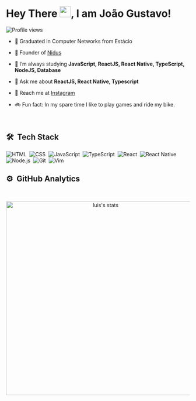 
<h1 align="left">Hey There <img src="https://raw.githubusercontent.com/kaueMarques/kaueMarques/master/hi.gif" width="30px">, I am João Gustavo!</h1>
<p align="left"> <img src="https://komarev.com/ghpvc/?username=luisfilipepedroso&color=blueviolet" alt="Profile views" /> 
</p>

- 🏫 Graduated in Computer Networks from Estácio

- 🔭  Founder of [Nidus](https://nidussolutions.com/)

- 🌱  I’m always studying **JavaScript, ReactJS, React Native, TypeScript, NodeJS, Database**

- 💬  Ask me about **ReactJS, React Native, Typescript**

- 🚀  Reach me at [Instagram](https://www.instagram.com/jgbiispo/)

- 🚲 Fun fact: In my spare time I like to play games and ride my bike.

<br>

## 🛠 &nbsp;Tech Stack

![HTML](https://img.shields.io/badge/-HTML-05122A?style=flat&logo=HTML5)&nbsp;
![CSS](https://img.shields.io/badge/-CSS-05122A?style=flat&logo=CSS3&logoColor=1572B6)&nbsp;
![JavaScript](https://img.shields.io/badge/-JavaScript-05122A?style=flat&logo=javascript)&nbsp;
![TypeScript](https://img.shields.io/badge/-TypeScript-05122A?style=flat&logo=typescript)&nbsp;
![React](https://img.shields.io/badge/-React-05122A?style=flat&logo=react)&nbsp;
![React Native](https://img.shields.io/badge/-React%20Native-05122A?style=flat&logo=react)&nbsp;
![Node.js](https://img.shields.io/badge/-Node.js-05122A?style=flat&logo=node.js)&nbsp;
![Git](https://img.shields.io/badge/-Git-05122A?style=flat&logo=git)&nbsp;
![Vim](https://img.shields.io/badge/-Vim-05122A?style=flat&logo=vim)&nbsp;

## ⚙️ &nbsp;GitHub Analytics
<br>

<p align="center">
<img width="530em" src="https://github-readme-stats.vercel.app/api?username=jgb27&show_icons=true&theme=nightowl" alt="luis's stats"/>
</p>
